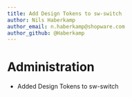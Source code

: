 ```yaml
---
title: Add Design Tokens to sw-switch
author: Nils Haberkamp
author_email: n.haberkamp@shopware.com
author_github: @Haberkamp
---
```

# Administration
* Added Design Tokens to sw-switch